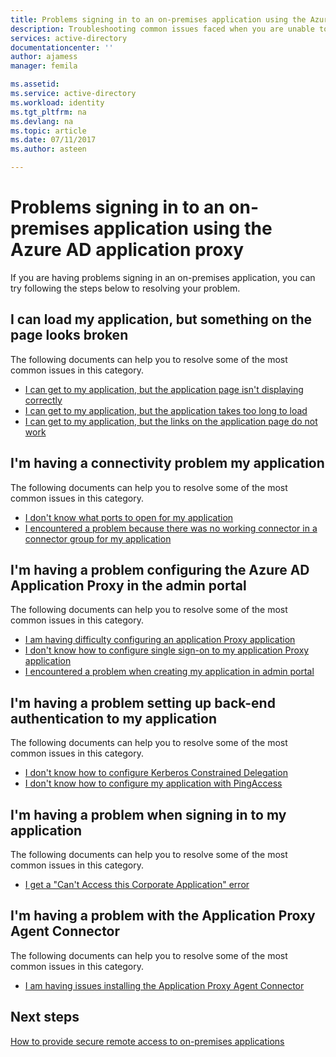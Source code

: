 ```yaml
---
title: Problems signing in to an on-premises application using the Azure AD application proxy | Microsoft Docs
description: Troubleshooting common issues faced when you are unable to sign in to an on-premises application integrated with Azure AD using the Azure AD Application Proxy
services: active-directory
documentationcenter: ''
author: ajamess
manager: femila

ms.assetid: 
ms.service: active-directory
ms.workload: identity
ms.tgt_pltfrm: na
ms.devlang: na
ms.topic: article
ms.date: 07/11/2017
ms.author: asteen

---
```


# Problems signing in to an on-premises application using the Azure AD application proxy

If you are having problems signing in an on-premises application, you can try following the steps below to resolving your problem.

## I can load my application, but something on the page looks broken

The following documents can help you to resolve some of the most common issues in this category.

  * [I can get to my application, but the application page isn't displaying correctly](https://docs.microsoft.com/azure/active-directory/application-proxy-page-appearance-broken-problem/)
  * [I can get to my application, but the application takes too long to load](https://docs.microsoft.com/azure/active-directory/application-proxy-page-load-speed-problem/)
  * [I can get to my application, but the links on the application page do not work](https://docs.microsoft.com/azure/active-directory/application-proxy-page-links-broken-problem/)

## I'm having a connectivity problem my application
  The following documents can help you to resolve some of the most common issues in this category.
  * [I don't know what ports to open for my application](https://docs.microsoft.com/azure/active-directory/application-proxy-connectivity-ports-how-to/)
  * [I encountered a problem because there was no working connector in a connector group for my application](https://docs.microsoft.com/azure/active-directory/application-proxy-connectivity-no-working-connector/)

## I'm having a problem configuring the Azure AD Application Proxy in the admin portal
  The following documents can help you to resolve some of the most common issues in this category.
  * [I am having difficulty configuring an application Proxy application](https://docs.microsoft.com/azure/active-directory/application-proxy-config-how-to/)
  * [I don't know how to configure single sign-on to my application Proxy application](https://docs.microsoft.com/azure/active-directory/application-proxy-config-sso-how-to/)
  * [I encountered a problem when creating my application in admin portal](https://docs.microsoft.com/azure/active-directory/application-proxy-config-problem/)

## I'm having a problem setting up back-end authentication to my application
  The following documents can help you to resolve some of the most common issues in this category.
  * [I don't know how to configure Kerberos Constrained Delegation](https://docs.microsoft.com/azure/active-directory/application-proxy-back-end-kerberos-constrained-delegation-how-to/)
  * [I don't know how to configure my application with PingAccess](https://docs.microsoft.com/azure/active-directory/application-proxy-back-end-ping-access-how-to/)

## I'm having a problem when signing in to my application
  The following documents can help you to resolve some of the most common issues in this category.
  * [I get a "Can't Access this Corporate Application" error](https://docs.microsoft.com/azure/active-directory/application-proxy-sign-in-bad-gateway-timeout-error/)

## I'm having a problem with the Application Proxy Agent Connector
  The following documents can help you to resolve some of the most common issues in this category.
  * [I am having issues installing the Application Proxy Agent Connector ](https://docs.microsoft.com/azure/active-directory/application-proxy-connector-installation-problem/)

## Next steps
[How to provide secure remote access to on-premises applications](active-directory-application-proxy-get-started.md)
